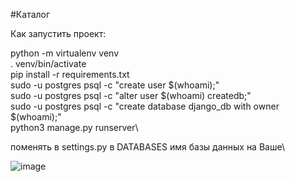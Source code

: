 #Каталог

Как запустить проект:

python -m virtualenv venv \
. venv/bin/activate\
pip install -r requirements.txt \
sudo -u postgres psql -c "create user $(whoami);" \
sudo -u postgres psql -c "alter user $(whoami) createdb;" \
sudo -u postgres psql -c "create database django_db with owner $(whoami);" \
python3 manage.py runserver\

поменять в settings.py в DATABASES имя базы данных на Ваше\

![image](https://user-images.githubusercontent.com/78315545/166451798-4bedace8-a800-4fac-b874-84bddb0a604b.png)
